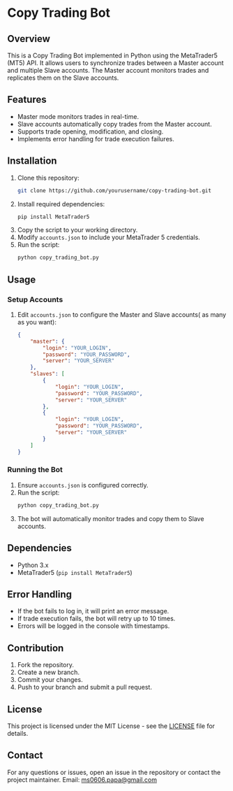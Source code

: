 # Copy Trading Bot

## Overview
This is a Copy Trading Bot implemented in Python using the MetaTrader5 (MT5) API. It allows users to synchronize trades between a Master account and multiple Slave accounts. The Master account monitors trades and replicates them on the Slave accounts.

## Features
- Master mode monitors trades in real-time.
- Slave accounts automatically copy trades from the Master account.
- Supports trade opening, modification, and closing.
- Implements error handling for trade execution failures.

## Installation
1. Clone this repository:
   ```sh
   git clone https://github.com/yourusername/copy-trading-bot.git
   ```
2. Install required dependencies:
   ```sh
   pip install MetaTrader5
   ```
3. Copy the script to your working directory.
4. Modify `accounts.json` to include your MetaTrader 5 credentials.
5. Run the script:
   ```sh
   python copy_trading_bot.py
   ```

## Usage
### Setup Accounts
1. Edit `accounts.json` to configure the Master and Slave accounts( as many as you want):
   ```json
   {
       "master": {
           "login": "YOUR_LOGIN",
           "password": "YOUR_PASSWORD",
           "server": "YOUR_SERVER"
       },
       "slaves": [
           {
               "login": "YOUR_LOGIN",
               "password": "YOUR_PASSWORD",
               "server": "YOUR_SERVER"
           },
           {
               "login": "YOUR_LOGIN",
               "password": "YOUR_PASSWORD",
               "server": "YOUR_SERVER"
           }
       ]
   }
   ```

### Running the Bot
1. Ensure `accounts.json` is configured correctly.
2. Run the script:
   ```sh
   python copy_trading_bot.py
   ```
3. The bot will automatically monitor trades and copy them to Slave accounts.

## Dependencies
- Python 3.x
- MetaTrader5 (`pip install MetaTrader5`)

## Error Handling
- If the bot fails to log in, it will print an error message.
- If trade execution fails, the bot will retry up to 10 times.
- Errors will be logged in the console with timestamps.

## Contribution
1. Fork the repository.
2. Create a new branch.
3. Commit your changes.
4. Push to your branch and submit a pull request.

## License
This project is licensed under the MIT License - see the [LICENSE](LICENSE) file for details.

## Contact
For any questions or issues, open an issue in the repository or contact the project maintainer. Email: ms0606.papa@gmail.com

